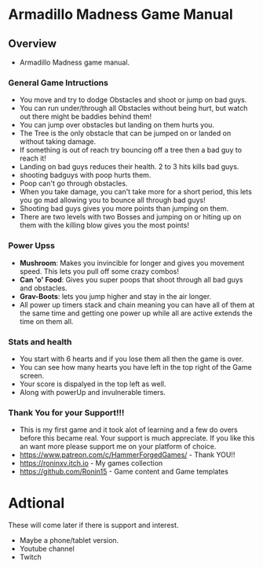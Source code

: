 # Armadillo Madness Game Manual

## Overview

- Armadillo Madness game manual.

### General Game Intructions

- You move and try to dodge Obstacles and shoot or jump on bad guys.
- You can run under/through all Obstacles without being hurt, but watch out there might be baddies behind them!
- You can jump over obstacles but landing on them hurts you.
- The Tree is the only obstacle that can be jumped on or landed on without taking damage.
- If something is out of reach try bouncing off a tree then a bad guy to reach it!
- Landing on bad guys reduces their health. 2 to 3 hits kills bad guys.
- shooting badguys with poop hurts them.
- Poop can't go through obstacles.
- When you take damage, you can't take more for a short period, this lets you go mad allowing you to bounce all through bad guys!
- Shooting bad guys gives you more points than jumping on them.
- There are two levels with two Bosses and jumping on or hiting up on them with the killing blow gives you the most points!

### Power Upss

- **Mushroom**: Makes you invincible for longer and gives you movement speed. This lets you pull off some crazy combos!
- **Can 'o' Food**: Gives you super poops that shoot through all bad guys and obstacles.
- **Grav-Boots**: lets you jump higher and stay in the air longer.
- All power up timers stack and chain meaning you can have all of them at the same time and getting one power up while all are active extends the time on them all.

### Stats and health

- You start with 6 hearts and if you lose them all then the game is over.
- You can see how many hearts you have left in the top right of the Game screen.
- Your score is dispalyed in the top left as well.
- Along with powerUp and invulnerable timers.

### Thank You for your Support!!!
- This is my first game and it took alot of learning and a few do overs before this became real. Your support is much appreciate. If you like this an want more please support me on your platform of choice.
- https://www.patreon.com/c/HammerForgedGames/ - Thank YOU!!
- https://roninxv.itch.io - My games collection
- https://github.com/Ronin15 - Game content and Game templates

# Adtional
 These will come later if there is support and interest.
- Maybe a phone/tablet version.
- Youtube channel
- Twitch

